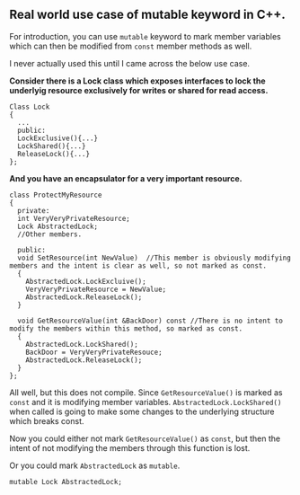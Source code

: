 ## Real world use case of mutable keyword in C++.

For introduction, you can use `mutable` keyword to mark member variables which can then be modified from `const` member methods as well.

I never actually used this until I came across the below use case.

**Consider there is a Lock class which exposes interfaces to lock the underlyig resource exclusively for writes or shared for read access.**
```
Class Lock
{
  ...
  public:
  LockExclusive(){...}
  LockShared(){...}
  ReleaseLock(){...}
};
```
**And you have an encapsulator for a very important resource.**
```
class ProtectMyResource
{
  private:
  int VeryVeryPrivateResource;
  Lock AbstractedLock;
  //Other members.
  
  public:
  void SetResource(int NewValue)  //This member is obviously modifying members and the intent is clear as well, so not marked as const.
  {
    AbstractedLock.LockExcluive();
    VeryVeryPrivateResource = NewValue;
    AbstractedLock.ReleaseLock();
  }
  
  void GetResourceValue(int &BackDoor) const //There is no intent to modify the members within this method, so marked as const.
  {
    AbstractedLock.LockShared();
    BackDoor = VeryVeryPrivateResouce;
    AbstractedLock.ReleaseLock();
  }
};
```

 All well, but this does not compile. Since `GetResourceValue()` is marked as `const` and it is modifying member variables.
 `AbstractedLock.LockShared()` when called is going to make some changes to the underlying structure which breaks const.

Now you could either not mark `GetResourceValue()` as `const`, but then the intent of not modifying the members through this function is lost.

Or you could mark `AbstractedLock` as `mutable`.

```
mutable Lock AbstractedLock;
```

